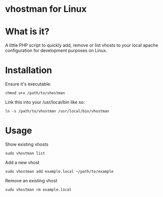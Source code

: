 # vhostman for Linux

What is it?
===========

A little PHP script to quickly add, remove or list vhosts to your local apache configuration for development purposes on Linux.

Installation
============
    
Ensure it's executable:

    chmod u+x /path/to/vhostman
    
Link this into your /usr/local/bin like so:

    ln -s /path/to/vhostman /usr/local/bin/vhostman

Usage
=====

Show existing vhosts

    sudo vhostman list

Add a new vhost

    sudo vhostman add example.local ~/path/to/example

Remove an existing vhost

    sudo vhostman rm example.local